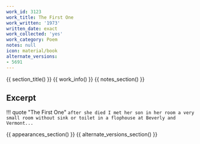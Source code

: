 ```yaml
---
work_id: 3123
work_title: The First One
work_written: '1973'
written_date: exact
work_collected: 'yes'
work_category: Poem
notes: null
icon: material/book
alternate_versions:
- 5691
---
```


{{ section_title() }}
{{ work_info() }}
{{ notes_section() }}
## Excerpt
!!! quote "The First One"
    ```
    after she died
    I met her son in her room
    a very small room without sink or toilet
    in a flophouse at Beverly and Vermont...
    ```

{{ appearances_section() }}
{{ alternate_versions_section() }}